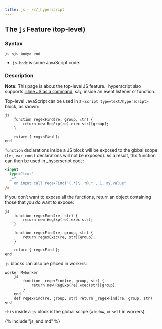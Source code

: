 ```yaml
---
title: js - ///_hyperscript
---
```


## The `js` Feature (top-level)

### Syntax

`js <js-body> end`

- `js-body` is some JavaScript code.

### Description

**Note:** This page is about the top-level JS feature. \_hyperscript also supports [inline JS as a command](/commands/js/), say, inside an event listener or function.

Top-level JavaScript can be used in a `<script type=text/hyperscript>` block, as shown:

```hyperscript
js
    function regexFind(re, group, str) {
        return new RegExp(re).exec(str)[group];
    }

    return { regexFind };
end
```

`function` declarations inside a JS block will be exposed to the global scope (`let`, `var`, `const` declarations will not be exposed). As a result, this function can then be used in \_hyperscript code:

```html
<input
  type="text"
  _="
    on input call regexFind('(.*)\+.*@.*', 1, my.value"
/>
```

If you don't want to expose all the functions, return an object containing those that you _do_ want to expose:

```hyperscript
js
    function regexExec(re, str) {
        return new RegExp(re).exec(str);
    }

    function regexFind(re, group, str) {
        return regexExec(re, str)[group];
    }

    return { regexFind };
end
```

`js` blocks can also be placed in workers:

```hyperscript
worker MyWorker
    js
        function _regexFind(re, group, str) {
            return new RegExp(re).exec(str)[group];
        }
    end
    def regexFind(re, group, str) return _regexFind(re, group, str) end
```

`this` inside a `js` block is the global scope (`window`, or `self` in workers).

{% include "js_end.md" %}
